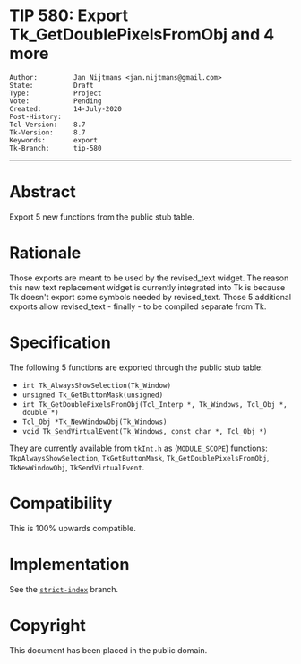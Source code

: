 # TIP 580: Export Tk_GetDoublePixelsFromObj and 4 more
	Author:         Jan Nijtmans <jan.nijtmans@gmail.com>
	State:          Draft
	Type:           Project
	Vote:           Pending
	Created:        14-July-2020
	Post-History:
	Tcl-Version:    8.7
	Tk-Version:     8.7
	Keywords:       export
	Tk-Branch:      tip-580
------

# Abstract

Export 5 new functions from the public stub table.

# Rationale

Those exports are meant to be used by the revised_text widget. The reason this new text replacement widget
is currently integrated into Tk is because Tk doesn't export some symbols needed by revised_text. Those
5 additional exports allow revised_text - finally - to be compiled separate from Tk.

# Specification

The following 5 functions are exported through the public stub table:

  * `int Tk_AlwaysShowSelection(Tk_Window)`
  * `unsigned Tk_GetButtonMask(unsigned)`
  * `int Tk_GetDoublePixelsFromObj(Tcl_Interp *, Tk_Windows, Tcl_Obj *, double *)`
  * `Tcl_Obj *Tk_NewWindowObj(Tk_Windows)`
  * `void Tk_SendVirtualEvent(Tk_Windows, const char *, Tcl_Obj *)`

They are currently available from `tkInt.h` as (`MODULE_SCOPE`) functions: `TkpAlwaysShowSelection`,
`TkGetButtonMask`, `Tk_GetDoublePixelsFromObj`, `TkNewWindowObj`, `TkSendVirtualEvent`.

# Compatibility

This is 100% upwards compatible.

# Implementation

See the [`strict-index`](https://core.tcl-lang.org/tk/timeline?r=tip-580) branch.

# Copyright

This document has been placed in the public domain.
